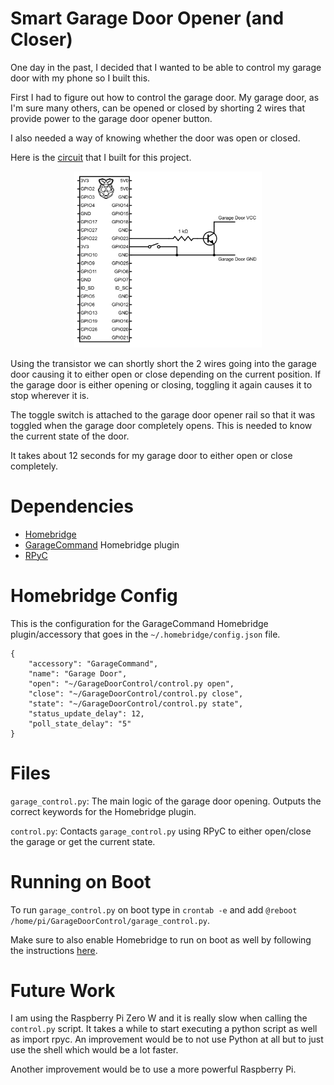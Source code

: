 # Smart Garage Door Opener (and Closer)

One day in the past, I decided that I wanted to be able to control my garage door with my phone so I built this.

First I had to figure out how to control the garage door. My garage door, as I'm sure many others, can be opened or closed by shorting 2 wires that provide power to the garage door opener button.

I also needed a way of knowing whether the door was open or closed.

Here is the [circuit](https://crcit.net/c/15f76ae4) that I built for this project.

<p align="center">
  <img src="https://raw.githubusercontent.com/maxned/GarageDoorControl/master/circuit.png" width="300" title="Github Logo">
</p>

Using the transistor we can shortly short the 2 wires going into the garage door causing it to either open or close depending on the current position. If the garage door is either opening or closing, toggling it again causes it to stop wherever it is.

The toggle switch is attached to the garage door opener rail so that it was toggled when the garage door completely opens. This is needed to know the current state of the door.

It takes about 12 seconds for my garage door to either open or close completely.

# Dependencies

- [Homebridge](https://homebridge.io)
- [GarageCommand](https://www.npmjs.com/package/homebridge-garagedoor-command) Homebridge plugin
- [RPyC](https://rpyc.readthedocs.io)

# Homebridge Config

This is the configuration for the GarageCommand Homebridge plugin/accessory that goes in the `~/.homebridge/config.json` file.

```
{
    "accessory": "GarageCommand",
    "name": "Garage Door",
    "open": "~/GarageDoorControl/control.py open",
    "close": "~/GarageDoorControl/control.py close",
    "state": "~/GarageDoorControl/control.py state",
    "status_update_delay": 12,
    "poll_state_delay": "5"
}
```

# Files

`garage_control.py`: The main logic of the garage door opening. Outputs the correct keywords for the Homebridge plugin.

`control.py`: Contacts `garage_control.py` using RPyC to either open/close the garage or get the current state.

# Running on Boot

To run `garage_control.py` on boot type in `crontab -e` and add `@reboot /home/pi/GarageDoorControl/garage_control.py`.

Make sure to also enable Homebridge to run on boot as well by following the instructions [here](https://github.com/nfarina/homebridge/wiki/Running-HomeBridge-on-a-Raspberry-Pi#running-homebridge-on-bootup).

# Future Work

I am using the Raspberry Pi Zero W and it is really slow when calling the `control.py` script. It takes a while to start executing a python script as well as import rpyc. An improvement would be to not use Python at all but to just use the shell which would be a lot faster.

Another improvement would be to use a more powerful Raspberry Pi.